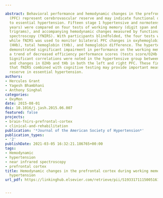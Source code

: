 ---
abstract: Behavioral performance and hemodynamic changes in the prefrontal cortex
  (PFC) represent cerebrovascular reserve and may indicate functional deficits related
  to essential hypertension. Fifteen stage 1 hypertensive and normotensive males (19-55
  years) were compared on four tests of working memory (digit span and auditory consonant
  trigrams), and accompanying hemodynamic changes measured by functional near infrared
  spectroscopy (fNIRS). With participants blindfolded, the four tests were randomized
  while fNIRS was used to monitor bilateral PFC changes in oxyhemoglobin (O2Hb), deoxyhemoglobin
  (HHb), total hemoglobin (tHb), and hemoglobin difference. The hypertensive group
  demonstrated significant impairment in performance on the working memory tests with
  a trend of decreased efficiency performance scores (tests score/O2Hb and tHb changes).
  Significant correlations were noted in the hypertensive group between test performance
  and changes in O2Hb and tHb in both the left and right PFC. These findings suggest
  that fNIRS combined with cognitive testing may provide important measures of cerebrovascular
  reserve in essential hypertension.
authors:
- Hercules Grant
- Yagesh Bhambhani
- Anthony Singhal
categories:
- OxyMon
date: 2015-08-01
doi: 10.1016/j.jash.2015.06.007
featured: false
projects:
- brain-fnirs-prefrontal-cortex
- clinical-and-rehabilitation
publication: '*Journal of the American Society of Hypertension*'
publication_types:
- '2'
publishDate: 2021-03-05 16:32:21.186765+00:00
tags:
- Hemodynamic
- hypertension
- near infrared spectroscopy
- prefrontal cortex
title: Hemodynamic changes in the prefrontal cortex during working memory in essential
  hypertension
url_pdf: https://linkinghub.elsevier.com/retrieve/pii/S1933171115005161

---
